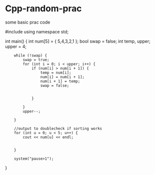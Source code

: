 # Cpp-random-prac
some basic prac code

#include <iostream>
using namespace std;

int main()
{
	int num[5] = { 5,4,3,2,1 };
	bool swap = false;
	int temp, upper;
	upper = 4;

		while (!swap) {
			swap = true;
			for (int i = 0; i < upper; i++) {
				if (num[i] > num[i + 1]) {
					temp = num[i];
					num[i] = num[i + 1];
					num[i + 1] = temp;
					swap = false;


				}

			}
			upper--;

		}
	
		//output to doublecheck if sorting works
		for (int u = 0; u < 5; u++) {
			cout << num[u] << endl;


		}

		system("pause>1");
   
}

